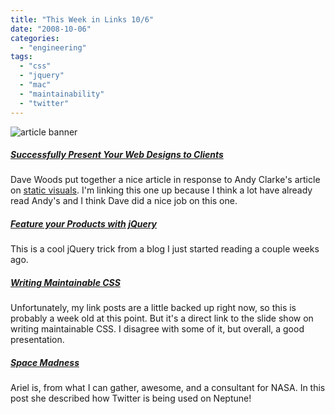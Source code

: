 ```yaml
---
title: "This Week in Links 10/6"
date: "2008-10-06"
categories: 
  - "engineering"
tags: 
  - "css"
  - "jquery"
  - "mac"
  - "maintainability"
  - "twitter"
---
```


![article banner](images/this-week-in-links.jpg)

##### [Successfully Present Your Web Designs to Clients](http://www.dave-woods.co.uk/index.php/successfully-present-your-web-designs-to-clients/)

Dave Woods put together a nice article in response to Andy Clarke's article on [static visuals](http://forabeautifulweb.com/blog/about/time_to_stop_showing_clients_static_design_visuals/). I'm linking this one up because I think a lot have already read Andy's and I think Dave did a nice job on this one.

##### [Feature your Products with jQuery](http://blog.position-absolute.com/javascript-jquery/jquery-featured-products-animation-now-it-look-cool/)

This is a cool jQuery trick from a blog I just started reading a couple weeks ago.

##### [Writing Maintainable CSS](http://www.slideshare.net/nataliedowne/css-systems-presentation)

Unfortunately, my link posts are a little backed up right now, so this is probably a week old at this point. But it's a direct link to the slide show on writing maintainable CSS. I disagree with some of it, but overall, a good presentation.

##### [Space Madness](http://arielwaldman.com/2008/09/23/space-madness-in-social-media/)

Ariel is, from what I can gather, awesome, and a consultant for NASA. In this post she described how Twitter is being used on Neptune!

